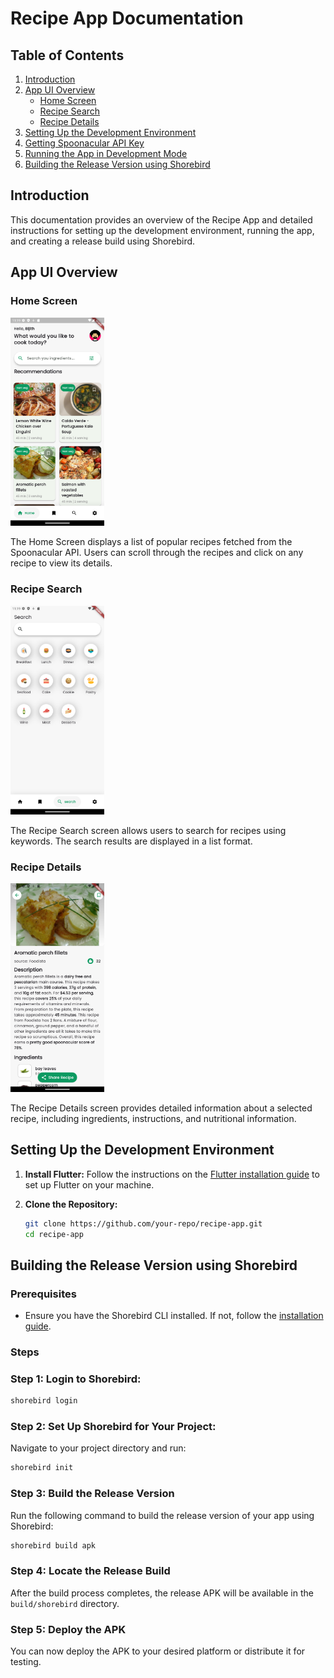 # Recipe App Documentation

## Table of Contents

1. [Introduction](#introduction)
2. [App UI Overview](#app-ui-overview)
   - [Home Screen](#home-screen)
   - [Recipe Search](#recipe-search)
   - [Recipe Details](#recipe-details)
3. [Setting Up the Development Environment](#setting-up-the-development-environment)
4. [Getting Spoonacular API Key](#getting-spoonacular-api-key)
5. [Running the App in Development Mode](#running-the-app-in-development-mode)
6. [Building the Release Version using Shorebird](#building-the-release-version-using-shorebird)

## Introduction

This documentation provides an overview of the Recipe App and detailed instructions for setting up the development environment, running the app, and creating a release build using Shorebird.

## App UI Overview

### Home Screen

<img src="https://raw.githubusercontent.com/bijithpn/recipe-app/master/screenshots/home.png" alt="image" width="150" height="auto">

The Home Screen displays a list of popular recipes fetched from the Spoonacular API. Users can scroll through the recipes and click on any recipe to view its details.

### Recipe Search

<img src="https://raw.githubusercontent.com/bijithpn/recipe-app/master/screenshots/search.png" alt="image" width="150" height="auto">

The Recipe Search screen allows users to search for recipes using keywords. The search results are displayed in a list format.

### Recipe Details

<img src="https://raw.githubusercontent.com/bijithpn/recipe-app/master/screenshots/details.png" alt="image" width="150" height="auto">

The Recipe Details screen provides detailed information about a selected recipe, including ingredients, instructions, and nutritional information.

## Setting Up the Development Environment

1. **Install Flutter:**
   Follow the instructions on the [Flutter installation guide](https://flutter.dev/docs/get-started/install) to set up Flutter on your machine.

2. **Clone the Repository:**
   ```bash
   git clone https://github.com/your-repo/recipe-app.git
   cd recipe-app
   ```

## Building the Release Version using Shorebird

### Prerequisites

- Ensure you have the Shorebird CLI installed. If not, follow the [installation guide](https://docs.shorebird.dev/).

### Steps

### Step 1: Login to Shorebird:

```bash
shorebird login
```

### Step 2: Set Up Shorebird for Your Project:

Navigate to your project directory and run:

```bash
shorebird init
```

### Step 3: Build the Release Version

Run the following command to build the release version of your app using Shorebird:

```bash
shorebird build apk
```

### Step 4: Locate the Release Build

After the build process completes, the release APK will be available in the `build/shorebird` directory.

### Step 5: Deploy the APK

You can now deploy the APK to your desired platform or distribute it for testing.
